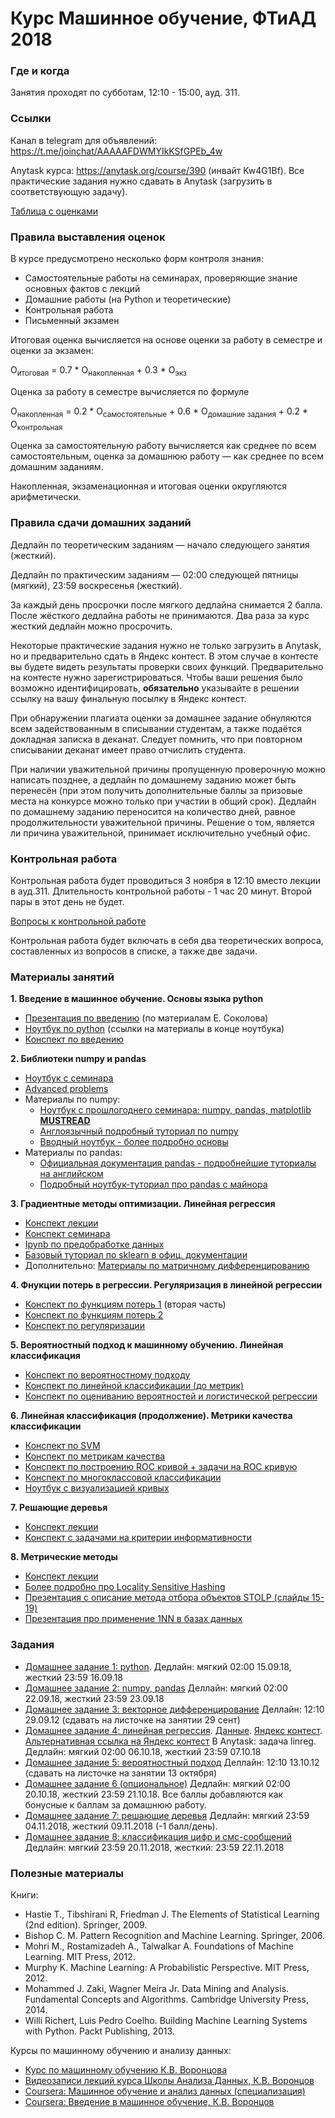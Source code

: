 # Курс Машинное обучение, ФТиАД 2018

### Где и когда
Занятия проходят по субботам, 12:10 - 15:00, ауд. 311.

### Ссылки
Канал в telegram для объявлений: https://t.me/joinchat/AAAAAFDWMYIkKSfGPEb_4w

Anytask курса: https://anytask.org/course/390 (инвайт Kw4G1Bf). Все практические задания нужно сдавать в Anytask (загрузить в соответствующую задачу).

[Таблица с оценками](https://docs.google.com/spreadsheets/d/1u832G7b9aRyayoncaKXr7XPD6WisDr85AYRBKSVCMq0/edit?usp=sharing)

### Правила выставления оценок
В курсе предусмотрено несколько форм контроля знания:
* Самостоятельные работы на семинарах, проверяющие знание основных фактов с лекций
* Домашние работы (на Python и теоретические)
* Контрольная работа
* Письменный экзамен

Итоговая оценка вычисляется на основе оценки за работу в семестре и оценки за экзамен:

O<sub>итоговая</sub> = 0.7 * O<sub>накопленная</sub> + 0.3 * О<sub>экз</sub>

Оценка за работу в семестре вычисляется по формуле

O<sub>накопленная</sub> = 0.2 * O<sub>самостоятельные</sub> + 0.6 * О<sub>домашние задания</sub> + 0.2 * О<sub>контрольная</sub>

Оценка за самостоятельную работу вычисляется как среднее по всем самостоятельным, оценка за домашнюю работу — как среднее по всем домашним заданиям.

Накопленная, экзаменационная и итоговая оценки округляются арифметически.

### Правила сдачи домашних заданий

Дедлайн по теоретическим заданиям — начало следующего занятия (жесткий).

Дедлайн по практическим заданиям — 02:00 следующей пятницы (мягкий), 23:59 воскресенья (жесткий). 

За каждый день просрочки после мягкого дедлайна снимается 2 балла. После жёсткого дедлайна работы не принимаются. Два раза за курс жесткий дедлайн можно просрочить.

Некоторые практические задания нужно не только загрузить в Anytask, но и предварительно сдать в Яндекс контест. В этом случае в контесте вы будете видеть результаты проверки своих функций. Предварительно на контесте нужно зарегистрироваться. Чтобы ваши решения было возможно идентифицировать, __обязательно__ указывайте в решении ссылку на вашу финальную посылку в Яндекс контест.

При обнаружении плагиата оценки за домашнее задание обнуляются всем задействованным в списывании студентам, а также подаётся докладная записка в деканат. Следует помнить, что при повторном списывании деканат имеет право отчислить студента.

При наличии уважительной причины пропущенную проверочную можно написать позднее, а дедлайн по домашнему заданию может быть перенесён (при этом получить дополнительные баллы за призовые места на конкурсе можно только при участии в общий срок). Дедлайн по домашнему заданию переносится на количество дней, равное продолжительности уважительной причины. Решение о том, является ли причина уважительной, принимает исключительно учебный офис.

### Контрольная работа
Контрольная работа будет проводиться 3 ноября в 12:10 вместо лекции в ауд.311. Длительность контрольной работы - 1 час 20 минут. Второй пары в этот день не будет.

[Вопросы к контрольной работе](https://github.com/ftad/ML2018/blob/master/materials/%D0%92%D0%BE%D0%BF%D1%80%D0%BE%D1%81%D1%8B%20%D0%BA%20%D0%BA%D0%BE%D0%BD%D1%82%D1%80%D0%BE%D0%BB%D1%8C%D0%BD%D0%BE%D0%B8%CC%86%20%D1%80%D0%B0%D0%B1%D0%BE%D1%82%D0%B5.pdf)

Контрольная работа будет включать в себя два теоретических вопроса, составленных из вопросов в списке, а также две задачи.

### Материалы занятий
__1. Введение в машинное обучение. Основы языка python__
* [Презентация по введению](https://github.com/ftad/ML2018/blob/master/materials/lesson1/lecture_intro.pdf) (по материалам Е. Соколова)
* [Ноутбук по python](https://github.com/ftad/ML2018/blob/master/materials/lesson1/Seminar_python.ipynb) (ссылки на материалы в конце ноутбука)
* [Конспект по введению](https://github.com/esokolov/ml-course-hse/blob/master/2018-fall/lecture-notes/lecture01-intro.pdf)

__2. Библиотеки numpy и pandas__
* [Ноутбук с семинара](https://github.com/ftad/ML2018/blob/master/materials/lesson/Numpy_pandas_seminar.ipynb)
* [Advanced problems](https://github.com/ftad/ML2018/blob/master/materials/lesson/problems_numpy.ipynb)
* Материалы по numpy:
    * [Ноутбук с прошлогоднего семинара: numpy, pandas, matplotlib __MUSTREAD__](https://github.com/nadiinchi/HSE_FCS_seminars/blob/master/materials/sem.01.ipynb)
    * [Англоязычный подробный туториал по numpy](http://nbviewer.jupyter.org/github/Atlas7/scipy-tentative-numpy-tutorials/blob/master/tentative-numpy-tutorial.ipynb)
    * [Вводный ноутбук - более подробно основы](https://github.com/nadiinchi/HSE_minor_DataAnalysis_seminars_iad16/blob/master/materials/Sem2_NumPy.ipynb)
*  Материалы по pandas:
    * [Официальная документация pandas - подробнейшие туториалы на английском](http://pandas.pydata.org/pandas-docs/stable/10min.html)
    * [Подробный ноутбук-туториал про pandas с майнора](https://github.com/nadiinchi/HSE_minor_DataAnalysis_seminars_iad16/blob/master/materials/Seminar3_pandas.ipynb)
    
__3. Градиентные методы оптимизации. Линейная регрессия__
* [Конспект лекции](https://github.com/esokolov/ml-course-hse/blob/master/2018-fall/lecture-notes/lecture02-linregr.pdf)
* [Конспект семинара](https://github.com/esokolov/ml-course-hse/blob/master/2018-fall/seminars/sem03-linregr.pdf)
* [Ipynb по предобработке данных](https://github.com/ftad/ML2018/blob/master/materials/lesson3/sem_preprocessing.ipynb)
* [Базовый туториал по sklearn в офиц. документации](http://scikit-learn.org/stable/tutorial/basic/tutorial.html)
* Дополнительно: [Материалы по матричному дифференцированию](https://www.cs.ox.ac.uk/files/723/NA-08-01.pdf)

__4. Фнукции потерь в регрессии. Регуляризация в линейной регрессии__
* [Конспект по функциям потерь 1](https://github.com/ftad/ML2018/blob/master/materials/lesson4/preprocessing_and_loss_funcs.ipynb) (вторая часть)
* [Конспект по функциям потерь 2](https://github.com/esokolov/ml-course-hse/blob/master/2018-fall/lecture-notes/lecture02-linregr.pdf)
* [Конспект по регуляризации](https://github.com/esokolov/ml-course-hse/blob/master/2018-fall/lecture-notes/lecture03-linregr.pdf)

__5. Вероятностный подход к машинному обучению. Линейная классификация__
* [Конспект по вероятностному подходу](https://github.com/esokolov/ml-course-hse/blob/master/2018-fall/seminars/sem04-linregr.pdf)
* [Конспект по линейной классификации (до метрик)](https://github.com/esokolov/ml-course-hse/blob/master/2018-fall/lecture-notes/lecture04-linclass.pdf)
* [Конспект по оцениванию вероятностей и логистической регрессии](https://github.com/esokolov/ml-course-hse/blob/master/2018-fall/lecture-notes/lecture05-linclass.pdf)

__6. Линейная классификация (продолжение). Метрики качества классификации__
* [Конспект по SVM](https://github.com/esokolov/ml-course-hse/blob/master/2018-fall/lecture-notes/lecture05-linclass.pdf)
* [Конспект по метрикам качества](https://github.com/esokolov/ml-course-hse/blob/master/2018-fall/lecture-notes/lecture04-linclass.pdf)
* [Конспект по построению ROC кривой + задачи на ROC кривую](https://github.com/esokolov/ml-course-hse/blob/master/2018-fall/seminars/sem05-linclass-metrics.pdf)
* [Конспект по многоклассовой классификации](https://github.com/esokolov/ml-course-hse/blob/master/2018-fall/lecture-notes/lecture06-linclass.pdf)
* [Ноутбук с визуализацией кривых](https://github.com/ftad/ML2018/blob/master/materials/lesson6/roc_rpc_vis.ipynb)

__7. Решающие деревья__
* [Конспект лекции](https://github.com/esokolov/ml-course-hse/blob/master/2017-fall/lecture-notes/lecture07-trees.pdf)
* [Конспект с задачами на критерии информативности](https://github.com/esokolov/ml-course-hse/blob/master/2017-fall/seminars/sem07-trees.ipynb)

__8. Метрические методы__
* [Конспект лекции](https://github.com/esokolov/ml-course-hse/blob/master/2017-fall/seminars/sem06-knn.pdf)
* [Более подробно про Locality Sensitive Hashing](https://github.com/esokolov/ml-course-msu/blob/master/ML16/lecture-notes/Sem03_knn.pdf)
* [Презентация с описание метода отбора объектов STOLP (слайды 15-19)](http://www.machinelearning.ru/wiki/images/archive/c/c3/20150216123138%21Voron-ML-Metric-slides.pdf)
* [Презентация про применение 1NN в базах данных](http://www.machinelearning.ru/wiki/images/9/95/BMMO_16_Ivanov_DBMS.pdf)

### Задания
* [Домашнее задание 1: python](https://github.com/ftad/ML2018/blob/master/materials/lesson1/homework1.ipynb). Дедлайн: мягкий 02:00 15.09.18, жесткий 23:59 16.09.18
* [Домашнее задание 2: numpy, pandas](https://github.com/ftad/ML2018/blob/master/materials/lesson/homework2.ipynb) Деллайн: мягкий 02:00 22.09.18, жесткий 23:59 23.09.18
* [Домашнее задание 3: векторное дифференцирование](https://github.com/ftad/ML2018/blob/master/materials/lesson3/homework03-linreg.pdf) Деллайн: 12:10 29.09.12 (сдавать на листочке на занятии 29 сент)
* [Домашнее задание 4: линейная регрессия](https://github.com/ftad/ML2018/blob/master/materials/lesson4/homework4.ipynb). [Данные](https://github.com/esokolov/ml-course-hse/blob/master/2018-fall/homeworks-practice/data/homework-practice-03-data.csv). [Яндекс контест](https://contest.yandex.ru/contest/9247). [Альтернативная ссылка на Яндекс контест](https://official.contest.yandex.ru/contest/9247) В Anytask: задача linreg. Дедлайн: мягкий 02:00 06.10.18, жесткий 23:59 07.10.18
* [Домашнее задание 5: вероятностный подход](https://github.com/ftad/ML2018/blob/master/materials/lesson5/homework5.pdf) Деллайн: 12:10 13.10.12 (сдавать на листочке на занятии 13 октября)
* [Домашнее задание 6 (опциональное)](https://github.com/ftad/ML2018/blob/master/materials/lesson6/homework6_opt.ipynb) Дедлайн: мягкий 02:00 20.10.18, жесткий 23:59 21.10.18. Все баллы добавляются как бонусные к баллам за домашнюю работу.
* [Домашнее задание 7: решающие деревья](https://github.com/ftad/ML2018/blob/master/materials/lesson7/homework7.ipynb) Дедлайн: мягкий 23:59 04.11.2018, жесткий 09.11.2018 (-1 балл/день). 
* [Домашнее задание 8: классификация цифр и смс-сообщений](https://github.com/ftad/ML2018/blob/master/materials/lesson8/homework8.ipynb) Дедлайн: мягкий 23:59 20.11.2018, жесткий: 23:59 22.11.2018

### Полезные материалы
Книги:
* Hastie T., Tibshirani R, Friedman J. The Elements of Statistical Learning (2nd edition). Springer, 2009.
* Bishop C. M. Pattern Recognition and Machine Learning. Springer, 2006.
* Mohri M., Rostamizadeh A., Talwalkar A. Foundations of Machine Learning. MIT Press, 2012.
* Murphy K. Machine Learning: A Probabilistic Perspective. MIT Press, 2012.
* Mohammed J. Zaki, Wagner Meira Jr. Data Mining and Analysis. Fundamental Concepts and Algorithms. Cambridge University Press, 2014.
* Willi Richert, Luis Pedro Coelho. Building Machine Learning Systems with Python. Packt Publishing, 2013.

Курсы по машинному обучению и анализу данных:
* [Курс по машинному обучению К.В. Воронцова](http://www.machinelearning.ru/wiki/index.php?title=Машинное_обучение_%28курс_лекций%2C_К.В.Воронцов%29)
* [Видеозаписи лекций курса Школы Анализа Данных, К.В. Воронцов](https://yandexdataschool.ru/edu-process/courses/machine-learning)
* [Coursera: Машинное обучение и анализ данных (специализация)](https://www.coursera.org/specializations/machine-learning-data-analysis)
* [Coursera: Введение в машинное обучение, К.В. Воронцов](https://www.coursera.org/learn/introduction-machine-learning)
